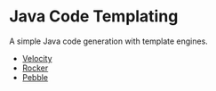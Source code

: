 # Java Code Templating

A simple Java code generation with template engines.

- [Velocity](http://velocity.apache.org/)
- [Rocker](https://github.com/fizzed/rocker)
- [Pebble](www.mitchellbosecke.com/pebble/)

